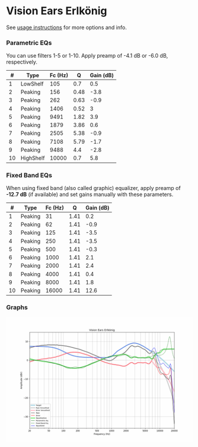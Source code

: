 # Vision Ears Erlkönig
See [usage instructions](https://github.com/jaakkopasanen/AutoEq#usage) for more options and info.

### Parametric EQs
You can use filters 1-5 or 1-10. Apply preamp of -4.1 dB or -6.0 dB, respectively.

|   # | Type      |   Fc (Hz) |    Q |   Gain (dB) |
|-----|-----------|-----------|------|-------------|
|   1 | LowShelf  |       105 | 0.7  |         0.5 |
|   2 | Peaking   |       156 | 0.48 |        -3.8 |
|   3 | Peaking   |       262 | 0.63 |        -0.9 |
|   4 | Peaking   |      1406 | 0.52 |         3   |
|   5 | Peaking   |      9491 | 1.82 |         3.9 |
|   6 | Peaking   |      1879 | 3.86 |         0.6 |
|   7 | Peaking   |      2505 | 5.38 |        -0.9 |
|   8 | Peaking   |      7108 | 5.79 |        -1.7 |
|   9 | Peaking   |      9488 | 4.4  |        -2.8 |
|  10 | HighShelf |     10000 | 0.7  |         5.8 |

### Fixed Band EQs
When using fixed band (also called graphic) equalizer, apply preamp of **-12.7 dB** (if available) and set gains manually with these parameters.

|   # | Type    |   Fc (Hz) |    Q |   Gain (dB) |
|-----|---------|-----------|------|-------------|
|   1 | Peaking |        31 | 1.41 |         0.2 |
|   2 | Peaking |        62 | 1.41 |        -0.9 |
|   3 | Peaking |       125 | 1.41 |        -3.5 |
|   4 | Peaking |       250 | 1.41 |        -3.5 |
|   5 | Peaking |       500 | 1.41 |        -0.3 |
|   6 | Peaking |      1000 | 1.41 |         2.1 |
|   7 | Peaking |      2000 | 1.41 |         2.4 |
|   8 | Peaking |      4000 | 1.41 |         0.4 |
|   9 | Peaking |      8000 | 1.41 |         1.8 |
|  10 | Peaking |     16000 | 1.41 |        12.6 |

### Graphs
![](./Vision%20Ears%20Erlk%C3%B6nig.png)
